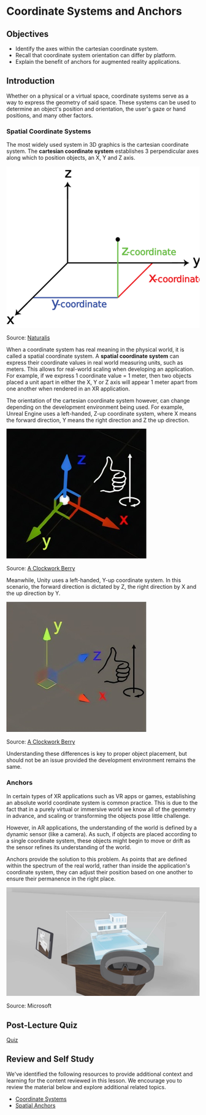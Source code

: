 # Coordinate Systems and Anchors

## Objectives

- Identify the axes within the cartesian coordinate system.
- Recall that coordinate system orientation can differ by platform.
- Explain the benefit of anchors for augmented reality applications.

## Introduction

Whether on a physical or a virtual space, coordinate systems serve as a way to express the geometry of said space. These systems can be used to determine an object's position and orientation, the user's gaze or hand positions, and many other factors.

### Spatial Coordinate Systems

The most widely used system in 3D graphics is the cartesian coordinate system. The **cartesian coordinate system** establishes 3 perpendicular axes along which to position objects, an X, Y and Z axis.

![A cartesian coordinate system.](../../images/coordinate-system.jpg)

Source: [Naturalis](https://naturalis.github.io/mebioda/doc/week1/w1d1/lecture2.html)

When a coordinate system has real meaning in the physical world, it is called a spatial coordinate system. A **spatial coordinate system** can express their coordinate values in real world measuring units, such as meters. This allows for real-world scaling when developing an application. For example, if we express 1 coordinate value = 1 meter, then two objects placed a unit apart in either the X, Y or Z axis will appear 1 meter apart from one another when rendered in an XR application.

The orientation of the cartesian coordinate system however, can change depending on the development environment being used. For example, Unreal Engine uses a left-handed, Z-up coordinate system, where X means the forward direction, Y means the right direction and Z the up direction.

![Depiction of Unreal Engine's Coordinate System.](../../images/unreal-coordinate-system.jpg)

Source: [A Clockwork Berry](http://www.aclockworkberry.com/basis-orientations-in-3ds-max-unity-3d-and-unreal-engine/)

Meanwhile, Unity uses a left-handed, Y-up coordinate system. In this scenario, the forward direction is dictated by Z, the right direction by X and the up direction by Y.

![Depiction of Unity's Coordinate System.](../../images/unity-coordinate-system.jpg)

Source: [A Clockwork Berry](http://www.aclockworkberry.com/basis-orientations-in-3ds-max-unity-3d-and-unreal-engine/)

Understanding these differences is key to proper object placement, but should not be an issue provided the development environment remains the same.

### Anchors

In certain types of XR applications such as VR apps or games, establishing an absolute world coordinate system is common practice. This is due to the fact that in a purely virtual or immersive world we know all of the geometry in advance, and scaling or transforming the objects pose little challenge.

However, in AR applications, the understanding of the world is defined by a dynamic sensor (like a camera). As such, if objects are placed according to a single coordinate system, these objects might begin to move or drift as the sensor refines its understanding of the world.

Anchors provide the solution to this problem. As points that are defined within the spectrum of the real world, rather than inside the application's coordinate system, they can adjust their position based on one another to ensure their permanence in the right place.

![Placing a digital object on top of a real world object using an anchor.](../../images/anchor.jpeg)

Source: Microsoft

## Post-Lecture Quiz

[Quiz](https://ashy-plant-023e6671e.1.azurestaticapps.net/quiz/4)

## Review and Self Study

We've identified the following resources to provide additional context and learning for the content reviewed in this lesson. We encourage you to review the material below and explore additional related topics.

- [Coordinate Systems](https://docs.microsoft.com/windows/mixed-reality/design/coordinate-systems)
- [Spatial Anchors](https://docs.microsoft.com/windows/mixed-reality/design/spatial-anchors)
